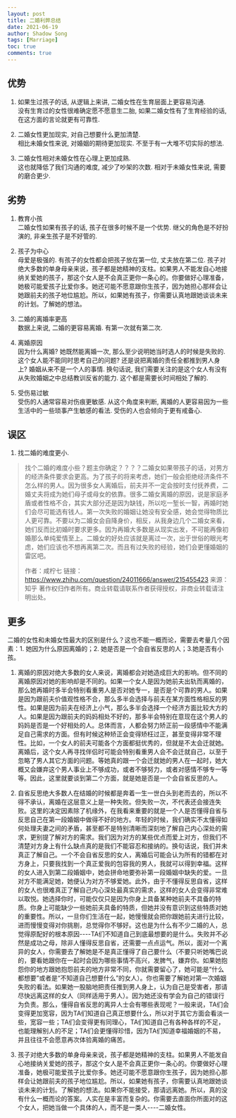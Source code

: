 ```yaml
---
layout: post
title: 二婚利弊总结
date: 2021-06-19
author: Shadow Song
tags: [Marriage]
toc: true
comments: true
---
```


## 优势

1. 如果生过孩子的话, 从逻辑上来讲, 二婚女性在生育层面上更容易沟通.    
	没有生育过的女性很难确定愿不愿意生二胎, 如果二婚女性有了生育经验的话, 在这方面的言论就更有可靠性. 
	
2. 二婚女性更加现实, 对自己想要什么更加清楚.   
	相比未婚女性来说, 对婚姻的期待更加现实.  不至于有一大堆不切实际的想法. 
	
3. 二婚女性相对未婚女性在心理上更加成熟.   
	这也就降低了我们沟通的难度, 减少了吵架的次数. 相对于未婚女性来说, 需要的磨合更少. 

## 劣势

1. 教育小孩   
	二婚女性如果有孩子的话, 孩子在很多时候不是一个优势.  继父的角色是不好扮演的, 非亲生孩子是不好管的. 

2. 孩子为中心  
	母爱是极强的. 有孩子的女性都会把孩子放在第一位, 丈夫放在第二位. 孩子对绝大多数的单身母亲来说，孩子都是她精神的支柱。如果男人不能发自心地接纳关爱她的孩子，那这个女人是不会真正更你一条心的。你要做好心理准备，她极可能爱孩子比爱你多。她还可能不愿意跟你生孩子，因为她担心那样会让她跟前夫的孩子地位尴尬。所以，如果她有孩子，你需要认真地跟她谈谈未来的计划。了解她的想法。
	
3. 二婚的离婚率更高   
	数据上来说, 二婚的更容易离婚. 有第一次就有第二次. 

4. 离婚原因   
	因为什么离婚?  她既然能离婚一次, 那么至少说明她当时选人的时候是失败的. 这个女人能不能同时思考自己的问题? 还是说把离婚的责任全都推到男人身上? 婚姻从来不是一个人的事情.  换句话说, 我们需要关注的是这个女人有没有从失败婚姻之中总结教训反省的能力. 这个都是需要长时间相处了解的. 
	
5. 受伤易过敏  
	受伤的人通常容易对伤痕更敏感. 从这个角度来判断, 离婚的人更容易因为一些生活中的一些琐事产生敏感的看法. 受伤的人也会倾向于更有戒备心. 

## 误区

1. 找二婚的难度更小. 

> 找个二婚的难度小些？题主你确定？？？？二婚女如果带孩子的话，对男方的经济条件要求会更高。为了孩子的将来考虑，她们一般会拒绝经济条件不怎么样的男人。因为很多女人离婚后，前夫并不一定会按时支付抚养费，二婚丈夫将成为她们母子或母女的依靠。很多二婚女离婚的原因，说是家庭矛盾或者性格不合，其实大部分还是因为缺钱，所以吃一堑长一智，再婚时她们会尽可能选有钱人。第一次失败的婚姻让她没有安全感，她会觉得物质比人更可靠。不要以为二婚女会自降身价，相反，从我身边几个二婚女来看，她们反而比初婚时要求更多。因为再婚大多数是从现实出发，不可能再像初婚那么单纯爱情至上。二婚女的好处应该就是离过一次，出于世俗的眼光考虑，她们应该也不想再离第二次。而且有过失败的经验，她们会更懂婚姻的雷区吧。
> 
> 作者：咸柠七
> 链接：https://www.zhihu.com/question/24011666/answer/215455423
> 来源：知乎
> 著作权归作者所有。商业转载请联系作者获得授权，非商业转载请注明出处。

	
## 更多

二婚的女性和未婚女性最大的区别是什么？这也不能一概而论，需要去考量几个因素：1. 她因为什么原因离婚的；2. 她是否是一个会自省反思的人；3.她是否有小孩。

1. 离婚的原因对绝大多数的女人来说，离婚都会对她造成巨大的影响。但不同的离婚原因对她的影响却是不同的。如果一个女人是因为她前夫出轨而离婚的，那么她再婚时多半会特别看重男人是否对她专一，是否是个可靠的男人。如果是因为跟前夫价值观性格不合，那么多半会选择与前夫在某方面性格相反的男性。如果是因为前夫在经济上小气，那么多半会选择一个经济方面比较大方的人。如果是因为跟前夫的妈妈相处不好的，那多半会特别在意现在这个男人的妈妈是否是一个好相处的人。总体而言，人都会努力矫正前一段感情中不能满足自己需求的方面。但有时候这种矫正会变得矫枉过正，甚至变得非常不理性。比如，一个女人的前夫可能各个方面都挺优秀的，但就是不太会迁就她。离婚后，这个女人再寻找伴侣时可能会特别看重男人会不会迁就自己，以至于忽略了男人其它方面的问题。等她真的跟一个会迁就她的男人在一起时，她大概又会嫌弃这个男人事业上不够成功，或者不够努力，或者对感情不够专一等等。因此，这里就要谈到第二个方面，就是她是否是一个会自省反思的人。

2. 自省反思绝大多数人在结婚的时候都是奔着一生一世白头到老而去的，所以不得不承认，离婚在这层意义上是一种失败。但失败一次，不代表还会接连失败。这里的决定因素除了机缘外，在我看来重要的就是一个人是否懂得自省与反思自己在第一段婚姻中做得不好的地方。年轻的时候，我们确实不太懂得如何处理夫妻之间的矛盾，甚至都不是特别清晰而深刻地了解自己内心深处的需求，更别提了解对方的需求。我们因为对方的某些优点而爱上对方，但我们不清楚对方身上有什么缺点真的是我们不能容忍和接纳的。换句话说，我们并未真正了解自己。一个不会自省反思的女人，离婚后可能会认为所有的错都在对方身上，只要我找到一个真正爱我的包容我的男人，我就可以得到幸福。这样的女人进入到第二段婚姻中，她会拼命地要弥补第一段婚姻中缺失的爱。一旦对方不能满足她，她便认为对方不够爱她。此外，由于不懂得反思自省，这样的女人也很难真正了解自己内心深处最真实的需求，这样的女人会变得非常难以取悦。她选择你时，可能仅仅只是因为你身上具备某种她前夫不具备的特质。你身上可能缺少一些她前夫具备的特质，但她并没有意识到这些特质对她的重要性。所以，一旦你们生活在一起，她慢慢就会把你跟她前夫进行比较，进而慢慢变得对你挑剔，总觉得你不够好。这也是为什么有不少二婚的人，总觉得原配好的根本原因----TA们不知道自己到底最想要的是什么。失败并不必然是成功之母，除非人懂得反思自省，还需要一点点运气。所以，面对一个离异的女人，你需要去了解她是不是真正懂得了自己要什么（不要只听她嘴巴说的，要看她跟你在一起时会因为哪些事情不高兴，发脾气，嫌弃你。如果她抱怨你的地方跟她抱怨前夫的地方非常不同，你就需要留心了，她可能是“什么都想要”或者是“不知道自己想要什么”的女人）。你也需要了解她对第一次婚姻失败的看法。如果她一股脑地把责任推到男人身上，认为自己是受害者，那请尽快远离这样的女人（同样适用于男人）。因为她还没有学会为自己的错误行为负责。那么，懂得自省反思的离异人士会有哪些表现呢？一般来说，TA们会变得更加宽容，因为TA们知道自己真正想要什么，所以对于其它方面会看淡一些，宽容一些；TA们会变得更有同理心，TA们知道自己有各种各样的不足，也能理解别人的不足；TA们会更懂得珍惜，因为TA们知道幸福婚姻的不易，并且往往不会愿意再次体验离婚的痛苦。

3. 孩子对绝大多数的单身母亲来说，孩子都是她精神的支柱。如果男人不能发自心地接纳关爱她的孩子，那这个女人是不会真正更你一条心的。你要做好心理准备，她极可能爱孩子比爱你多。她还可能不愿意跟你生孩子，因为她担心那样会让她跟前夫的孩子地位尴尬。所以，如果她有孩子，你需要认真地跟她谈谈未来的计划。了解她的想法。如果你不能接受，那请远离她。所以，真的没有什么一概而论的答案。人实在是丰富而复杂的。你需要去直面你所面对的这个女人，把她当做一个具体的人，而不是一类人----二婚女性。